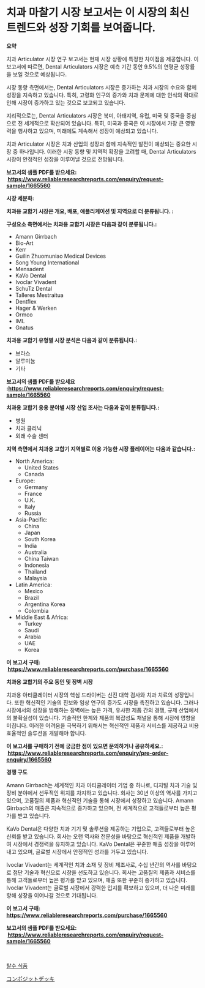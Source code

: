 <p><h1>치과 마찰기 시장 보고서는 이 시장의 최신 트렌드와 성장 기회를 보여줍니다.</h1></p><p><strong>요약</strong></p>
<p><p>치과 Articulator 시장 연구 보고서는 현재 시장 상황에 특정한 차이점을 제공합니다. 이 보고서에 따르면, Dental Articulators 시장은 예측 기간 동안 9.5%의 연평균 성장률을 보일 것으로 예상됩니다. </p><p>시장 동향 측면에서는, Dental Articulators 시장은 증가하는 치과 시장의 수요와 함께 성장을 지속하고 있습니다. 특히, 고령화 인구의 증가와 치과 문제에 대한 인식의 확대로 인해 시장이 증가하고 있는 것으로 보고되고 있습니다. </p><p>지리적으로는, Dental Articulators 시장은 북미, 아태지역, 유럽, 미국 및 중국을 중심으로 전 세계적으로 확산되어 있습니다. 특히, 미국과 중국은 이 시장에서 가장 큰 영향력을 행사하고 있으며, 미래에도 계속해서 성장이 예상되고 있습니다. </p><p>치과 Articulator 시장은 치과 산업의 성장과 함께 지속적인 발전이 예상되는 중요한 시장 중 하나입니다. 이러한 시장 동향 및 지역적 확장을 고려할 때, Dental Articulators 시장이 안정적인 성장을 이루어낼 것으로 전망됩니다.</p></p>
<p><strong>보고서의 샘플 PDF를 받으세요: &nbsp;<a href="https://www.reliableresearchreports.com/enquiry/request-sample/1665560">https://www.reliableresearchreports.com/enquiry/request-sample/1665560</a></strong></p>
<p><strong>시장 세분화:</strong></p>
<p><strong> 치과용 교합기 시장은 개요, 배포, 애플리케이션 및 지역으로 더 분류됩니다. :</strong></p>
<p><strong>구성요소 측면에서는 치과용 교합기 시장은 다음과 같이 분류됩니다.:</strong></p>
<p><ul><li>Amann Girrbach</li><li>Bio-Art</li><li>Kerr</li><li>Guilin Zhuomuniao Medical Devices</li><li>Song Young International</li><li>Mensadent</li><li>KaVo Dental</li><li>Ivoclar Vivadent</li><li>SchuTz Dental</li><li>Talleres Mestraitua</li><li>Dentflex</li><li>Hager & Werken</li><li>Ormco</li><li>IML</li><li>Gnatus</li></ul></p>
<p><strong> 치과용 교합기 유형별 시장 분석은 다음과 같이 분류됩니다.:</strong></p>
<p><ul><li>브라스</li><li>알루미늄</li><li>기타</li></ul></p>
<p><strong>보고서의 샘플 PDF를 받으세요 :<a href="https://www.reliableresearchreports.com/enquiry/request-sample/1665560">https://www.reliableresearchreports.com/enquiry/request-sample/1665560</a></strong></p>
<p><strong> 치과용 교합기 응용 분야별 시장 산업 조사는 다음과 같이 분류됩니다.:</strong></p>
<p><ul><li>병원</li><li>치과 클리닉</li><li>외래 수술 센터</li></ul></p>
<p><strong>지역 측면에서 치과용 교합기 지역별로 이용 가능한 시장 플레이어는 다음과 같습니다.:</strong></p>
<p><ul>
    <li>
        North America:
        <ul>
            <li>United States</li>
            <li>Canada</li>
        </ul>
    </li>
    <li>
        Europe:
        <ul>
            <li>Germany</li>
            <li>France</li>
            <li>U.K.</li>
            <li>Italy</li>
            <li>Russia</li>
        </ul>
    </li>
    <li>
        Asia-Pacific:
        <ul>
            <li>China</li>
            <li>Japan</li>
            <li>South Korea</li>
            <li>India</li>
            <li>Australia</li>
            <li>China Taiwan</li>
            <li>Indonesia</li>
            <li>Thailand</li>
            <li>Malaysia</li>
        </ul>
    </li>
    <li>
        Latin America:
        <ul>
            <li>Mexico</li>
            <li>Brazil</li>
            <li>Argentina Korea</li>
            <li>Colombia</li>
        </ul>
    </li>
    <li>
        Middle East & Africa:
        <ul>
            <li>Turkey</li>
            <li>Saudi</li>
            <li>Arabia</li>
            <li>UAE</li>
            <li>Korea</li>
        </ul>
    </li>
    </ul></p>
<p><strong>이 보고서 구매: &nbsp;<a href="https://www.reliableresearchreports.com/purchase/1665560">https://www.reliableresearchreports.com/purchase/1665560</a></strong></p>
<p><strong>치과용 교합기의 주요 동인 및 장벽 시장</strong></p>
<p><p>치과용 아티큘레이터 시장의 핵심 드라이버는 신진 대학 검사와 치과 치료의 성장입니다. 또한 혁신적인 기술의 진보와 임상 연구의 증가도 시장을 촉진하고 있습니다. 그러나 시장에서의 성장을 방해하는 장벽에는 높은 가격, 유사한 제품 간의 경쟁, 규제 산업에서의 불확실성이 있습니다. 기술적인 한계와 제품의 복잡성도 채널을 통해 시장에 영향을 미칩니다. 이러한 어려움을 극복하기 위해서는 혁신적인 제품과 서비스를 제공하고 비용 효율적인 솔루션을 개발해야 합니다.</p></p>
<p><strong>이 보고서를 구매하기 전에 궁금한 점이 있으면 문의하거나 공유하세요.: &nbsp;<a href="https://www.reliableresearchreports.com/enquiry/pre-order-enquiry/1665560">https://www.reliableresearchreports.com/enquiry/pre-order-enquiry/1665560</a></strong></p>
<p><strong>경쟁 구도</strong></p>
<p><p>Amann Girrbach는 세계적인 치과 아티큘레이터 기업 중 하나로, 디지털 치과 기술 및 장비 분야에서 선두적인 위치를 차지하고 있습니다. 회사는 30년 이상의 역사를 가지고 있으며, 고품질의 제품과 혁신적인 기술을 통해 시장에서 성장하고 있습니다. Amann Girrbach의 매출은 지속적으로 증가하고 있으며, 전 세계적으로 고객들로부터 높은 평가를 받고 있습니다.</p><p>KaVo Dental은 다양한 치과 기기 및 솔루션을 제공하는 기업으로, 고객들로부터 높은 신뢰를 받고 있습니다. 회사는 오랜 역사와 전문성을 바탕으로 혁신적인 제품을 개발하여 시장에서 경쟁력을 유지하고 있습니다. KaVo Dental은 꾸준한 매출 성장을 이루어내고 있으며, 글로벌 시장에서 안정적인 성과를 거두고 있습니다.</p><p>Ivoclar Vivadent는 세계적인 치과 소재 및 장비 제조사로, 수십 년간의 역사를 바탕으로 첨단 기술과 혁신으로 시장을 선도하고 있습니다. 회사는 고품질의 제품과 서비스를 통해 고객들로부터 높은 평가를 받고 있으며, 매출 또한 꾸준히 증가하고 있습니다. Ivoclar Vivadent는 글로벌 시장에서 강력한 입지를 확보하고 있으며, 더 나은 미래를 향해 성장을 이어나갈 것으로 기대됩니다.</p></p>
<p><strong>이 보고서 구매: &nbsp; <a href="https://www.reliableresearchreports.com/purchase/1665560">https://www.reliableresearchreports.com/purchase/1665560</a></strong></p>
<p><strong>보고서의 샘플 PDF를 받으세요: &nbsp;<a href="https://www.reliableresearchreports.com/enquiry/request-sample/1665560">https://www.reliableresearchreports.com/enquiry/request-sample/1665560</a></strong><strong></strong></p>
<p>&nbsp;</p>
<p><p><a href="https://github.com/idcefvhkdut6/Market-Research-Report-List-1/blob/main/676712514801.md">탈수 식품</a></p><p><a href="https://github.com/ppmazlotr77499/Market-Research-Report-List-1/blob/main/327949416022.md">コンポジットデッキ</a></p></p>